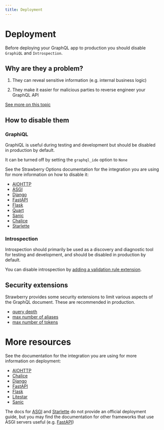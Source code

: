 ```yaml
---
title: Deployment
---
```


# Deployment

Before deploying your GraphQL app to production you should disable `GraphiQL`
and `Introspection`.

## Why are they a problem?

1. They can reveal sensitive information (e.g. internal business logic)

2. They make it easier for malicious parties to reverse engineer your GraphQL
   API

[See more on this topic](https://www.apollographql.com/blog/graphql/security/why-you-should-disable-graphql-introspection-in-production/)

## How to disable them

### GraphiQL

GraphiQL is useful during testing and development but should be disabled in
production by default.

It can be turned off by setting the `graphql_ide` option to `None`

See the Strawberry Options documentation for the integration you are using for
more information on how to disable it:

- [AIOHTTP](../integrations/aiohttp.md#options)
- [ASGI](../integrations/asgi.md#options)
- [Django](../integrations/django.md#options)
- [FastAPI](../integrations/fastapi.md#options)
- [Flask](../integrations/flask.md#options)
- [Quart](../integrations/quart.md#options)
- [Sanic](../integrations/sanic.md#options)
- [Chalice](../integrations/chalice.md#options)
- [Starlette](../integrations/starlette.md#options)

### Introspection

Introspection should primarily be used as a discovery and diagnostic tool for
testing and development, and should be disabled in production by default.

You can disable introspection by
[adding a validation rule extension](../extensions/add-validation-rules.md#more-examples).

## Security extensions

Strawberry provides some security extensions to limit various aspects of the
GraphQL document. These are recommended in production.

- [query depth](../extensions/query-depth-limiter.md)
- [max number of aliases](../extensions/max-aliases-limiter.md)
- [max number of tokens](../extensions/max-tokens-limiter.md)

# More resources

See the documentation for the integration you are using for more information on
deployment:

- [AIOHTTP](https://docs.aiohttp.org/en/stable/deployment.html)
- [Chalice](https://aws.github.io/chalice/quickstart.html#deploying)
- [Django](https://docs.djangoproject.com/en/4.0/howto/deployment/)
- [FastAPI](https://fastapi.tiangolo.com/deployment/)
- [Flask](https://flask.palletsprojects.com/en/2.0.x/deploying/)
- [Litestar](https://docs.litestar.dev/latest/topics/deployment/index.html)
- [Sanic](https://sanic.dev/en/guide/deployment/configuration.html)

The docs for [ASGI](https://asgi.readthedocs.io/en/latest/index.html) and
[Starlette](https://www.starlette.io/) do not provide an official deployment
guide, but you may find the documentation for other frameworks that use ASGI
servers useful (e.g. [FastAPI](https://fastapi.tiangolo.com/deployment/))
